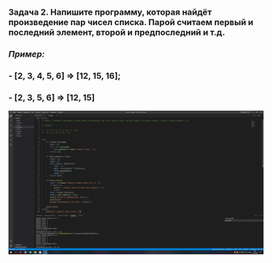 ### Задача 2. Напишите программу, которая найдёт произведение пар чисел списка. Парой считаем первый и последний элемент, второй и предпоследний и т.д.

### *Пример:*

### - [2, 3, 4, 5, 6] => [12, 15, 16];
### - [2, 3, 5, 6] => [12, 15]

![Задание 2](iDs2.jpg)
